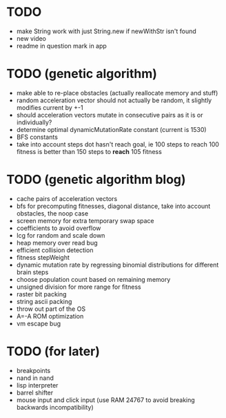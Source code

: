 # TODO
* make String work with just String.new if newWithStr isn't found
* new video
* readme in question mark in app

# TODO (genetic algorithm)
* make able to re-place obstacles (actually reallocate memory and stuff)
* random acceleration vector should not actually be random, it slightly modifies current by +-1
* should acceleration vectors mutate in consecutive pairs as it is or individually?
* determine optimal dynamicMutationRate constant (current is 1530)
* BFS constants
* take into account steps dot hasn't reach goal, ie 100 steps to reach 100 fitness is better than 150 steps to **reach** 105 fitness

# TODO (genetic algorithm blog)
* cache pairs of acceleration vectors
* bfs for precomputing fitnesses, diagonal distance, take into account obstacles, the noop case
* screen memory for extra temporary swap space
* coefficients to avoid overflow
* lcg for random and scale down
* heap memory over read bug
* efficient collision detection
* fitness stepWeight
* dynamic mutation rate by regressing binomial distributions for different brain steps
* choose population count based on remaining memory
* unsigned division for more range for fitness
* raster bit packing
* string ascii packing
* throw out part of the OS
* A=-A ROM optimization
* vm escape bug

# TODO (for later)
* breakpoints
* nand in nand
* lisp interpreter
* barrel shifter
* mouse input and click input (use RAM 24767 to avoid breaking backwards incompatibility)
